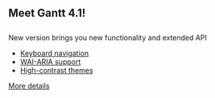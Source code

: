 <h2>Meet Gantt 4.1!</h2>

<p style="padding-top:10px;">
New version brings you new functionality and extended API
</p>
<ul>
	<li><a href="desktop/keyboard_navigation.md">Keyboard navigation</a></li>
    <li><a href="desktop/accessibility.md#waiariaattributes">WAI-ARIA support</a></li>
    <li><a href="desktop/accessibility.md#highontrastthemes">High-contrast themes</a></li>
</ul>
<p><a class='moredetails' href="whatsnew.html">More details</a></p>